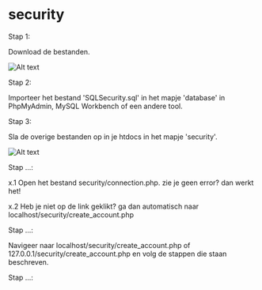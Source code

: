 # security


Stap 1:

Download de bestanden.

![Alt text](https://puu.sh/uM79R.png)

Stap 2:

Importeer het bestand 'SQLSecurity.sql' in het mapje 'database' in PhpMyAdmin, MySQL Workbench of een andere tool.

Stap 3:

Sla de overige bestanden op in je htdocs in het mapje 'security'. 

![Alt text](https://puu.sh/uM6Oe.png)

Stap ...:

x.1 Open het bestand security/connection.php. zie je geen error? dan werkt het!

x.2 Heb je niet op de link geklikt? ga dan automatisch naar localhost/security/create_account.php

Stap ...:

Navigeer naar localhost/security/create_account.php of 127.0.0.1/security/create_account.php en volg de stappen die staan beschreven.

Stap ...:

